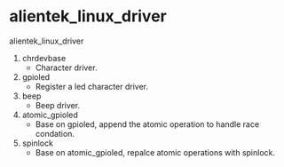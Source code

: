 # alientek_linux_driver
alientek_linux_driver

1. chrdevbase
   * Character driver.
2. gpioled
   * Register a led character driver.
3. beep
   * Beep driver.
4. atomic_gpioled
   * Base on gpioled, append the atomic operation to handle race condation.
5. spinlock
   * Base on atomic_gpioled, repalce atomic operations with spinlock.

